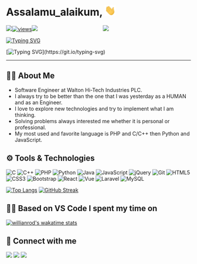 <!-- ![Github Banner](assets/github-banner.png) -->

# Assalamu_alaikum, <img src="https://github.com/Parply/Parply/blob/master/.github/Hi.gif?raw=true" width="30px">


<img src="https://media.giphy.com/media/qgQUggAC3Pfv687qPC/giphy.gif" width="240px" align="right">

<img src="https://media.giphy.com/media/iY8CRBdQXODJSCERIr/giphy.gif" width="30px"><a href="https://github.com/HRahman1777"><img alt="views" title="Github views" src="https://komarev.com/ghpvc/?username=HRahman1777&style=plastic&color=blueviolet" width="125"/></a><img src="https://media.giphy.com/media/iY8CRBdQXODJSCERIr/giphy.gif" width="30px">

[![Typing SVG](https://readme-typing-svg.demolab.com?font=Grenze&size=28&duration=4000&pause=2000&color=8A38D5&width=300&lines=Hi!+I+Am+Hasibur+Rahman)](https://git.io/typing-svg)

[![Typing SVG](https://readme-typing-svg.demolab.com?font=Kalam&size=25&duration=1500&pause=1000&color=8A38D5&width=250&lines=%F0%9F%93%9DA+Learner.....+;%F0%9F%A4%93+A+Programmer.....+;%F0%9F%95%B5%F0%9F%8F%BB%E2%80%8D%E2%99%82%EF%B8%8F+An+Explorer.....)](https://git.io/typing-svg)
<hr>

## 🙋‍♂️ About Me 
* Software Engineer at Walton Hi-Tech Industries PLC.
* I always try to be better than the one that I was yesterday as a HUMAN and as an Engineer. 
* I love to explore new technologies and try to implement what I am thinking. 
* Solving problems always interested me whether it is personal or professional.
* My most used and favorite language is PHP and C/C++ then Python and JavaScript.

##  ⚙️ Tools & Technologies

<p align="left">

<img alt="C" src="https://img.shields.io/badge/c%20-%2300599C.svg?&style=for-the-badge&logo=c&logoColor=white"/>
<img alt="C++" src="https://img.shields.io/badge/c++%20-%2300599C.svg?&style=for-the-badge&logo=c%2B%2B&ogoColor=white"/>
<img alt="PHP" src="https://img.shields.io/badge/PHP%20-%23FF9900.svg?&style=for-the-badge&logo=php&logoColor=white"/>
<img alt="Python" src="https://img.shields.io/badge/python%20-%2314354C.svg?&style=for-the-badge&logo=python&logoColor=white"/>
<img alt="Java" src="https://img.shields.io/badge/java-%23ED8B00.svg?&style=for-the-badge&logo=java&logoColor=white"/>
<img alt="JavaScript" src="https://img.shields.io/badge/javascript%20-%23323330.svg?&style=for-the-badge&logo=javascript&logoColor=%23F7DF1E"/>
<img alt="jQuery" src="https://img.shields.io/badge/jquery%20-%230769AD.svg?&style=for-the-badge&logo=jquery&logoColor=white"/>
<img alt="Git" src="https://img.shields.io/badge/git%20-%23F05033.svg?&style=for-the-badge&logo=git&logoColor=white"/>
<img alt="HTML5" src="https://img.shields.io/badge/html5%20-%23E34F26.svg?&style=for-the-badge&logo=html5&logoColor=white"/>
<img alt="CSS3" src="https://img.shields.io/badge/css3%20-%231572B6.svg?&style=for-the-badge&logo=css3&logoColor=white"/>
<img alt="Bootstrap" src="https://img.shields.io/badge/bootstrap%20-%23563D7C.svg?&style=for-the-badge&logo=bootstrap&logoColor=white"/>
<img alt="React" src="https://img.shields.io/badge/react%20-%23563D7C.svg?&style=for-the-badge&logo=react&logoColor=white"/>
<img alt="Vue" src="https://img.shields.io/badge/vue%20-%23563D7C.svg?&style=for-the-badge&logo=vue&logoColor=white"/>
<img alt="Laravel" src="https://img.shields.io/badge/laravel%20-%23563D7C.svg?&style=for-the-badge&logo=laravel&logoColor=white"/>
<img alt="MySQL" src="https://img.shields.io/badge/mysql-%2300f.svg?&style=for-the-badge&logo=mysql&logoColor=white"/>

</p>

[![Top Langs](https://github-readme-stats.vercel.app/api/top-langs/?username=HRahman1777&langs_count=5&hide=css,html&layout=compact&theme=radical&count_private=true)](https://github.com/HRahman1777)
[![GitHub Streak](https://github-readme-streak-stats.herokuapp.com?user=HRahman1777&theme=radical&date_format=j%20M%5B%20Y%5D&mode=weekly)]([https://git.io/streak-stats](https://github.com/HRahman1777))
<!--
[![Anurag's GitHub stats](https://github-readme-stats.vercel.app/api?username=HRahman1777&count_private=true&show_icons=true&theme=radical)](https://github.com/HRahman1777) -->

## 👨‍💻 Based on VS Code I spent my time on
[![willianrod's wakatime stats](https://github-readme-stats.vercel.app/api/wakatime?username=HRahman1777&layout=compact&theme=radical&count_private=true)](https://github.com/HRahman1777)

## 📶 Connect with me
<p align="left">
<a href="mailto:hasibur.cse7@gmail.com"><img src="https://img.icons8.com/ios/50/000000/apple-mail.png"/></a>
<a href="https://www.linkedin.com/in/hasibur1777/"  target="blank" ><img src="https://img.icons8.com/ios/50/000000/linkedin.png"/></a>
<a href="https://HRahman1777.github.io/"  target="blank" ><img src="https://img.icons8.com/ios/50/000000/geography.png"/></a>
</p>
<!-- 
## ❤️ Support
<p><a href="https://www.buymeacoffee.com/hasibur1777"> <img align="left" src="https://cdn.buymeacoffee.com/buttons/v2/default-yellow.png" height="50" width="210" alt="hasibur1777" /></a></p><br><be>
!>
